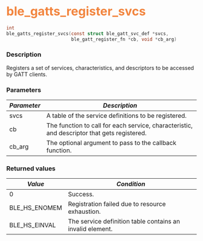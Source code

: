 ## <font color="#F2853F" style="font-size:24pt">ble\_gatts\_register\_svcs</font>

```c
int
ble_gatts_register_svcs(const struct ble_gatt_svc_def *svcs,
                        ble_gatt_register_fn *cb, void *cb_arg)
```

### Description

Registers a set of services, characteristics, and descriptors to be accessed by GATT clients. 

### Parameters

| *Parameter* | *Description* |
|-------------|---------------|
| svcs | A table of the service definitions to be registered. |
| cb | The function to call for each service, characteristic, and descriptor that gets registered. |
| cb\_arg | The optional argument to pass to the callback function. |

### Returned values

| *Value* | *Condition* |
|---------|-------------|
| 0 | Success. |
| BLE\_HS\_ENOMEM | Registration failed due to resource exhaustion. |
| BLE\_HS\_EINVAL | The service definition table contains an invalid element. |
